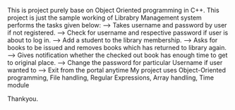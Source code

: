 This is project purely base on Object Oriented programming in C++.
This project is just the sample working of Librabry Management system performs the tasks given below:
--> Takes username and password by user if not registered.
--> Check for username and respective password if user is about to log in.
--> Add a student to the library membership.
--> Asks for books to be issued and removes books which has returned to library again.
--> Gives notification whether the checked out book has enough time to get to original place.
--> Change the password for particular Username if user wanted to
--> Exit from the portal anytime
My project uses Object-Oriented programming, File handling, Regular Expressions, Array handling, Time module

Thankyou.
